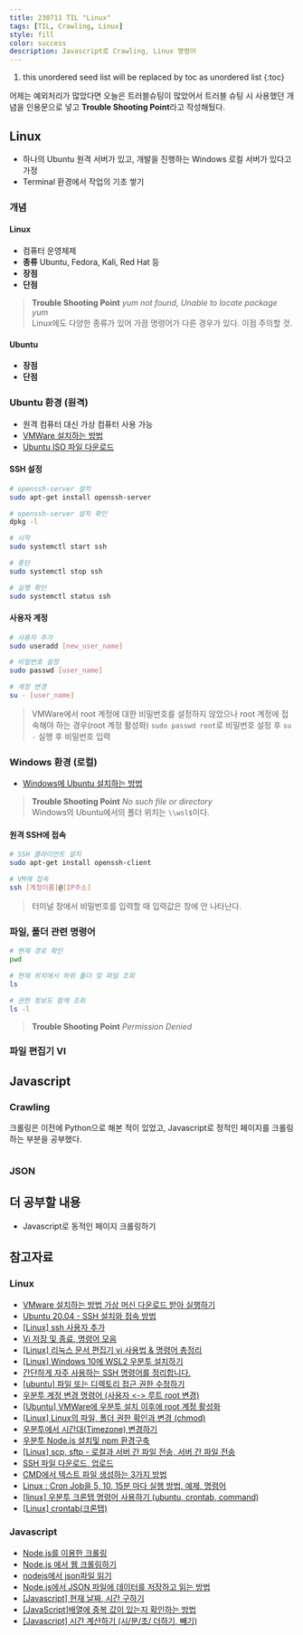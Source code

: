 ```yaml
---
title: 230711 TIL "Linux"
tags: [TIL, Crawling, Linux]
style: fill
color: success
description: Javascript로 Crawling, Linux 명령어
---
```


1. this unordered seed list will be replaced by toc as unordered list
{:toc}

어제는 예외처리가 많았다면 오늘은 트러블슈팅이 많았어서 트러블 슈팅 시 사용했던 개념을 인용문으로 넣고 **Trouble Shooting Point**라고 작성해뒀다.

## Linux
- 하나의 Ubuntu 원격 서버가 있고, 개발을 진행하는 Windows 로컬 서버가 있다고 가정
- Terminal 환경에서 작업의 기초 쌓기

### 개념
#### Linux
- 컴퓨터 운영체제
- **종류** Ubuntu, Fedora, Kali, Red Hat 등
- **장점** 
- **단점** 

> **Trouble Shooting Point** *yum not found, Unable to locate package yum*  
> Linux에도 다양한 종류가 있어 가끔 명령어가 다른 경우가 있다. 이점 주의할 것.

#### Ubuntu
- **장점** 
- **단점** 

### Ubuntu 환경 (원격)
- 원격 컴퓨터 대신 가상 컴퓨터 사용 가능
- [VMWare 설치하는 방법](https://inpages.tistory.com/101)
- [Ubuntu ISO 파일 다운로드](https://ubuntu.com/download/desktop/thank-you?version=22.04.2&architecture=amd64)

#### SSH 설정
```sh
# openssh-server 설치
sudo apt-get install openssh-server

# openssh-server 설치 확인
dpkg -l

# 시작
sudo systemctl start ssh

# 중단
sudo systemctl stop ssh

# 실행 확인
sudo systemctl status ssh
```

#### 사용자 계정
```sh
# 사용자 추가
sudo useradd [new_user_name]

# 비밀번호 설정
sudo passwd [user_name]

# 계정 변경
su - [user_name]
```

> VMWare에서 root 계정에 대한 비밀번호를 설정하지 않았으나 root 계정에 접속해야 하는 경우(root 계정 활성화) `sudo passwd root`로 비밀번호 설정 후 `su -` 실행 후 비밀번호 입력

### Windows 환경 (로컬)
- [Windows에 Ubuntu 설치하는 방법](https://velog.io/@pikamon/Linux-3)

> **Trouble Shooting Point** *No such file or directory*  
> Windows의 Ubuntu에서의 폴더 위치는 `\\wsl$`이다.

#### 원격 SSH에 접속
```sh
# SSH 클라이언트 설치
sudo apt-get install openssh-client

# VM에 접속
ssh [계정이름]@[IP주소]
```

> 터미널 창에서 비밀번호를 입력할 때 입력값은 창에 안 나타난다.

### 파일, 폴더 관련 명령어
```sh
# 현재 경로 확인
pwd

# 현재 위치에서 하위 폴더 및 파일 조회
ls

# 권한 정보도 함께 조회
ls -l
```

> **Trouble Shooting Point** *Permission Denied*  

### 파일 편집기 VI

## Javascript

### Crawling
크롤링은 이전에 Python으로 해본 적이 있었고, Javascript로 정적인 페이지를 크롤링하는 부분을 공부했다. 

```javascript

```

### JSON

## 더 공부할 내용
- Javascript로 동적인 페이지 크롤링하기

## 참고자료
### Linux
- [VMware 설치하는 방법 가상 머신 다운로드 받아 실행하기](https://inpages.tistory.com/101)
- [Ubuntu 20.04 - SSH 설치와 접속 방법](https://codechacha.com/ko/ubuntu-install-openssh/)
- [[Linux] ssh 사용자 추가](https://codingstorywithme.tistory.com/22)
- [Vi 저장 및 종료, 명령어 모음](https://skstp35.tistory.com/174)
- [[Linux] 리눅스 문서 편집기 vi 사용법 & 명령어 총정리](https://coding-factory.tistory.com/505)
- [[Linux] Windows 10에 WSL2 우분투 설치하기](https://velog.io/@pikamon/Linux-3)
- [간단하게 자주 사용하는 SSH 명령어를 정리합니다.](https://falsy.me/%EA%B0%84%EB%8B%A8%ED%95%98%EA%B2%8C-%EC%9E%90%EC%A3%BC-%EC%82%AC%EC%9A%A9%ED%95%98%EB%8A%94-ssh-%EB%AA%85%EB%A0%B9%EC%96%B4%EB%A5%BC-%EC%A0%95%EB%A6%AC%ED%95%A9%EB%8B%88%EB%8B%A4/)
- [[ubuntu] 파일 또는 디렉토리 접근 권한 수정하기](https://bskyvision.com/entry/%EC%9A%B0%EB%B6%84%ED%88%AC-%EA%B3%84%EC%A0%95-%EC%83%9D%EC%84%B1-%ED%9B%84-%EB%A3%A8%ED%8A%B8-%EA%B6%8C%ED%95%9C%EC%A3%BC%EA%B8%B0#:~:text=ls%20%2Dl%20%EB%AA%85%EB%A0%B9%EC%96%B4%EB%A5%BC%20%EC%96%B4%EB%96%A4,%2C%20%EC%93%B0%EA%B8%B0%2C%20%EC%8B%A4%ED%96%89%20%EA%B6%8C%ED%95%9C%EC%9E%85%EB%8B%88%EB%8B%A4.)
- [우분투 계정 변경 명령어 (사용자 <-> 루트 root 변경)](https://seyul.tistory.com/20#:~:text=%ED%98%B9%EC%9D%80%20%EA%B7%B8%20%EB%B0%98%EB%8C%80%EB%A1%9C%20%EA%B3%84%EC%A0%95%EC%9D%84,su%20%2D%20%EB%9D%BC%EA%B3%A0%EB%A7%8C%20%EC%9E%85%EB%A0%A5%ED%95%98%EB%A9%B4%20%EB%90%A9%EB%8B%88%EB%8B%A4.)
- [[Ubuntu] VMWare에 우분투 설치 이후에 root 계정 활성화](https://psychoria.tistory.com/entry/Ubuntu-VMWare%EC%97%90-%EC%9A%B0%EB%B6%84%ED%88%AC-%EC%84%A4%EC%B9%98-%EC%9D%B4%ED%9B%84%EC%97%90-root-%EA%B3%84%EC%A0%95-%ED%99%9C%EC%84%B1%ED%99%94)
- [[Linux] Linux의 파일, 폴더 권한 확인과 변경 (chmod)](https://engineer-mole.tistory.com/202)
- [우분투에서 시간대(Timezone) 변경하기](https://codechacha.com/ko/ubuntu-change-timezone/)
- [우분투 Node.js 설치및 npm 환경구축](https://velog.io/@ywoosang/Node.js-%EC%84%A4%EC%B9%98)
- [[Linux] scp, sftp - 로컬과 서버 간 파일 전송, 서버 간 파일 전송](https://daebaq27.tistory.com/73)
- [SSH 파일 다운로드, 업로드](https://ccusean.tistory.com/entry/SSH-%ED%8C%8C%EC%9D%BC-%EB%8B%A4%EC%9A%B4%EB%A1%9C%EB%93%9C-%EC%97%85%EB%A1%9C%EB%93%9C)
- [CMD에서 텍스트 파일 생성하는 3가지 방법](https://hianna.tistory.com/690)
- [Linux : Cron Job을 5, 10, 15분 마다 실행 방법, 예제, 명령어](https://jjeongil.tistory.com/2051)
- [[linux] 우분투 크론탭 명령어 사용하기 (ubuntu, crontab, command)](https://pinggoopark.tistory.com/167)
- [[Linux] crontab(크론탭)](https://velog.io/@jcrs0907/Linux-crontab#:~:text=crontab%20%2De%20%23%ED%85%8D%EC%8A%A4%ED%8A%B8%20%ED%8E%B8%EC%A7%91%EA%B8%B0%EC%97%90%EC%84%9C,%EC%95%8A%EA%B3%A0%20%EB%82%98%EA%B0%80%EA%B8%B0(%3Aq!))

### Javascript
- [Node.js를 이용한 크롤링](https://thisisprogrammingworld.tistory.com/136)
- [Node.js 에서 웹 크롤링하기](https://velog.io/@yesdoing/Node.js-%EC%97%90%EC%84%9C-%EC%9B%B9-%ED%81%AC%EB%A1%A4%EB%A7%81%ED%95%98%EA%B8%B0-wtjugync1m)
- [nodejs에서 json파일 읽기](https://bitcoder.tistory.com/35)
- [Node.js에서 JSON 파일에 데이터를 저장하고 읽는 방법](https://smilehugo.tistory.com/entry/nodejs-json-create-store-read-update)
- [[Javascript] 현재 날짜, 시간 구하기](https://hianna.tistory.com/325)
- [[JavaScript]배열에 중복 값이 있는지 확인하는 방법](https://developer-talk.tistory.com/266)
- [[Javascript] 시간 계산하기 (시/분/초/ 더하기, 빼기)](https://hianna.tistory.com/330)